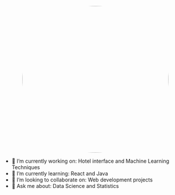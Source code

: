 
<p align="center">
<img src="https://images.squarespace-cdn.com/content/v1/5c4e5b6131d4df315bb28528/1592471255405-E4019ITEHR89GU2L02IK/image-asset.gif" style="width: 400px; height: 400px; border-radius:50%;" alt="">
</p>

<p>
  

- 🔭 I’m currently working on: Hotel interface and Machine Learning Techniques
- 🌱 I’m currently learning: React and Java
- 👯 I’m looking to collaborate on: Web development projects
- 💬 Ask me about: Data Science and Statistics
<!-- - 📫 How to reach me: <img src=""
- 😄 Pronouns: ...
- ⚡ Fun fact: ... -->
  
</p>
